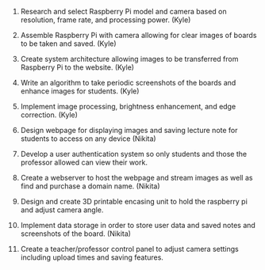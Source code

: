 1. Research and select Raspberry Pi model and camera based on resolution, frame rate, and processing power. (Kyle)

2. Assemble Raspberry Pi with camera allowing for clear images of boards to be taken and saved. (Kyle)

3. Create system architecture allowing images to be transferred from Raspberry Pi to the website. (Kyle)

4. Write an algorithm to take periodic screenshots of the boards and enhance images for students. (Kyle) 

5. Implement image processing, brightness enhancement, and edge correction. (Kyle)

6. Design webpage for displaying images and saving lecture note for students to access on any device (Nikita)

7. Develop a user authentication system so only students and those the professor allowed can view their work. 

8. Create a webserver to host the webpage and stream images as well as find and purchase a domain name. (Nikita)

9. Design and create 3D printable encasing unit to hold the raspberry pi and adjust camera angle. 

10. Implement data storage in order to store user data and saved notes and screenshots of the board. (Nikita)

11. Create a teacher/professor control panel to adjust camera settings including upload times and saving features. 
